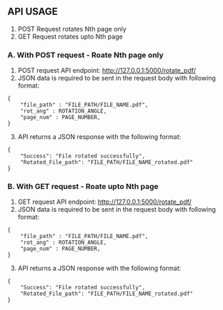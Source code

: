 ## API USAGE
1. POST Request rotates Nth page only
2. GET Request rotates upto Nth page

### A. With POST request - Roate Nth page only
1. POST request API endpoint: http://127.0.0.1:5000/rotate_pdf/
2. JSON data is required to be sent in the request body with following format:

```
{
    "file_path" : "FILE_PATH/FILE_NAME.pdf",
    "rot_ang" : ROTATION_ANGLE,
    "page_num" : PAGE_NUMBER,
}
```

3. API returns a JSON response with the following format:

```
{
    "Success": "File rotated successfully",
    "Rotated_File_path": "FILE_PATH/FILE_NAME_rotated.pdf"
}
```

### B. With GET request - Roate upto Nth page
1. GET request API endpoint: http://127.0.0.1:5000/rotate_pdf/
2. JSON data is required to be sent in the request body with following format:

```
{
    "file_path" : "FILE_PATH/FILE_NAME.pdf",
    "rot_ang" : ROTATION_ANGLE,
    "page_num" : PAGE_NUMBER,
}
```

3. API returns a JSON response with the following format:

```
{
    "Success": "File rotated successfully",
    "Rotated_File_path": "FILE_PATH/FILE_NAME_rotated.pdf"
}
```